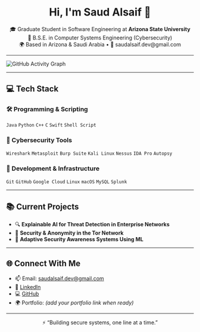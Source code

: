 <h1 align="center">Hi, I'm Saud Alsaif 👋</h1>

<p align="center">
  🎓 Graduate Student in Software Engineering at <strong>Arizona State University</strong> <br>
  🔐 B.S.E. in Computer Systems Engineering (Cybersecurity) <br>
  🌍 Based in Arizona & Saudi Arabia • 📧 saudalsaif.dev@gmail.com
</p>

---

![GitHub Activity Graph](https://github-readme-activity-graph.cyclic.app/graph?username=saalsai1&theme=github-dark)


---

## 💻 Tech Stack

### 🛠️ Programming & Scripting
`Java` `Python` `C++` `C` `Swift` `Shell Script`

### 🔐 Cybersecurity Tools
`Wireshark` `Metasploit` `Burp Suite` `Kali Linux` `Nessus` `IDA Pro` `Autopsy`

### 🧰 Development & Infrastructure
`Git` `GitHub` `Google Cloud` `Linux` `macOS` `MySQL` `Splunk`

---

## 📚 Current Projects

- 🔍 **Explainable AI for Threat Detection in Enterprise Networks**
- 🧅 **Security & Anonymity in the Tor Network**
- 🧠 **Adaptive Security Awareness Systems Using ML**

---

## 🌐 Connect With Me

- 📫 Email: saudalsaif.dev@gmail.com  
- 💼 [LinkedIn](https://www.linkedin.com/in/saudalsaif)  
- 💻 [GitHub](https://github.com/saalsai1)  
- 🌍 Portfolio: *(add your portfolio link when ready)*

---

<p align="center">⚡ “Building secure systems, one line at a time.”</p>
